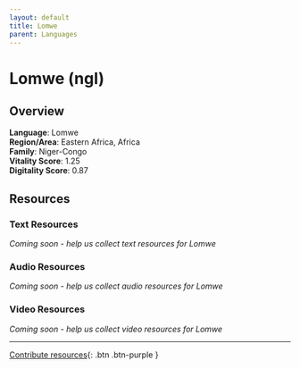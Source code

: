 ```yaml
---
layout: default
title: Lomwe
parent: Languages
---
```


# Lomwe (ngl)

## Overview

**Language**: Lomwe  
**Region/Area**: Eastern Africa, Africa  
**Family**: Niger-Congo  
**Vitality Score**: 1.25  
**Digitality Score**: 0.87  

## Resources

### Text Resources
*Coming soon - help us collect text resources for Lomwe*

### Audio Resources
*Coming soon - help us collect audio resources for Lomwe*

### Video Resources
*Coming soon - help us collect video resources for Lomwe*

---

[Contribute resources](https://fairtrain.github.io/){: .btn .btn-purple }
